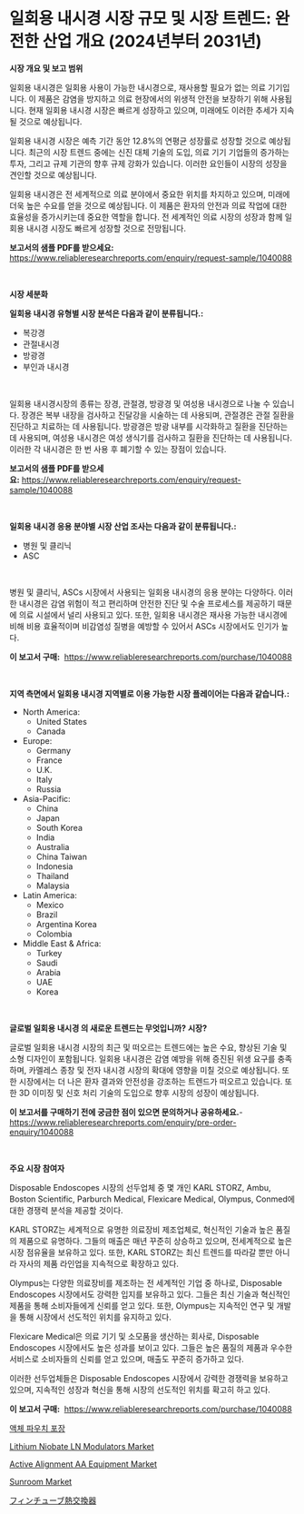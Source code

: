 <p><h1>일회용 내시경 시장 규모 및 시장 트렌드: 완전한 산업 개요 (2024년부터 2031년)</h1></p><p><strong>시장 개요 및 보고 범위</strong></p>
<p><p>일회용 내시경은 일회용 사용이 가능한 내시경으로, 재사용할 필요가 없는 의료 기기입니다. 이 제품은 감염을 방지하고 의료 현장에서의 위생적 안전을 보장하기 위해 사용됩니다. 현재 일회용 내시경 시장은 빠르게 성장하고 있으며, 미래에도 이러한 추세가 지속될 것으로 예상됩니다. </p><p>일회용 내시경 시장은 예측 기간 동안 12.8%의 연평균 성장률로 성장할 것으로 예상됩니다. 최근의 시장 트렌드 중에는 신진 대체 기술의 도입, 의료 기기 기업들의 증가하는 투자, 그리고 규제 기관의 향후 규제 강화가 있습니다. 이러한 요인들이 시장의 성장을 견인할 것으로 예상됩니다. </p><p>일회용 내시경은 전 세계적으로 의료 분야에서 중요한 위치를 차지하고 있으며, 미래에 더욱 높은 수요를 얻을 것으로 예상됩니다. 이 제품은 환자의 안전과 의료 작업에 대한 효율성을 증가시키는데 중요한 역할을 합니다. 전 세계적인 의료 시장의 성장과 함께 일회용 내시경 시장도 빠르게 성장할 것으로 전망됩니다.</p></p>
<p><strong>보고서의 샘플 PDF를 받으세요:</strong> <a href="https://www.reliableresearchreports.com/enquiry/request-sample/1040088">https://www.reliableresearchreports.com/enquiry/request-sample/1040088</a></p>
<p>&nbsp;</p>
<p><strong>시장 세분화</strong></p>
<p><strong>일회용 내시경 유형별 시장 분석은 다음과 같이 분류됩니다.:</strong></p>
<p><ul><li>복강경</li><li>관절내시경</li><li>방광경</li><li>부인과 내시경</li></ul></p>
<p>&nbsp;</p>
<p><p>일회용 내시경시장의 종류는 장경, 관절경, 방광경 및 여성용 내시경으로 나눌 수 있습니다. 장경은 복부 내장을 검사하고 진달강을 시술하는 데 사용되며, 관절경은 관절 질환을 진단하고 치료하는 데 사용됩니다. 방광경은 방광 내부를 시각화하고 질환을 진단하는 데 사용되며, 여성용 내시경은 여성 생식기를 검사하고 질환을 진단하는 데 사용됩니다. 이러한 각 내시경은 한 번 사용 후 폐기할 수 있는 장점이 있습니다.</p></p>
<p><strong>보고서의 샘플 PDF를 받으세요:</strong>&nbsp;<a href="https://www.reliableresearchreports.com/enquiry/request-sample/1040088">https://www.reliableresearchreports.com/enquiry/request-sample/1040088</a></p>
<p>&nbsp;</p>
<p><strong> 일회용 내시경 응용 분야별 시장 산업 조사는 다음과 같이 분류됩니다.:</strong></p>
<p><ul><li>병원 및 클리닉</li><li>ASC</li></ul></p>
<p>&nbsp;</p>
<p><p>병원 및 클리닉, ASCs 시장에서 사용되는 일회용 내시경의 응용 분야는 다양하다. 이러한 내시경은 감염 위험이 적고 편리하며 안전한 진단 및 수술 프로세스를 제공하기 때문에 의료 시설에서 널리 사용되고 있다. 또한, 일회용 내시경은 재사용 가능한 내시경에 비해 비용 효율적이며 비감염성 질병을 예방할 수 있어서 ASCs 시장에서도 인기가 높다.</p></p>
<p><strong>이 보고서 구매:</strong>&nbsp; <a href="https://www.reliableresearchreports.com/purchase/1040088">https://www.reliableresearchreports.com/purchase/1040088</a></p>
<p>&nbsp;</p>
<p><strong>지역 측면에서 일회용 내시경 지역별로 이용 가능한 시장 플레이어는 다음과 같습니다.:</strong></p>
<p><ul>
    <li>
        North America:
        <ul>
            <li>United States</li>
            <li>Canada</li>
        </ul>
    </li>
    <li>
        Europe:
        <ul>
            <li>Germany</li>
            <li>France</li>
            <li>U.K.</li>
            <li>Italy</li>
            <li>Russia</li>
        </ul>
    </li>
    <li>
        Asia-Pacific:
        <ul>
            <li>China</li>
            <li>Japan</li>
            <li>South Korea</li>
            <li>India</li>
            <li>Australia</li>
            <li>China Taiwan</li>
            <li>Indonesia</li>
            <li>Thailand</li>
            <li>Malaysia</li>
        </ul>
    </li>
    <li>
        Latin America:
        <ul>
            <li>Mexico</li>
            <li>Brazil</li>
            <li>Argentina Korea</li>
            <li>Colombia</li>
        </ul>
    </li>
    <li>
        Middle East & Africa:
        <ul>
            <li>Turkey</li>
            <li>Saudi</li>
            <li>Arabia</li>
            <li>UAE</li>
            <li>Korea</li>
        </ul>
    </li>
    </ul></p>
<p>&nbsp;</p>
<p><strong>글로벌 일회용 내시경 의 새로운 트렌드는 무엇입니까? 시장?</strong></p>
<p><p>글로벌 일회용 내시경 시장의 최근 및 떠오르는 트렌드에는 높은 수요, 향상된 기술 및 소형 디자인이 포함됩니다. 일회용 내시경은 감염 예방을 위해 증진된 위생 요구를 충족하며, 카멜레스 종창 및 전자 내시경 시장의 확대에 영향을 미칠 것으로 예상됩니다. 또한 시장에서는 더 나은 환자 결과와 안전성을 강조하는 트렌드가 떠오르고 있습니다. 또한 3D 이미징 및 신호 처리 기술의 도입으로 향후 시장의 성장이 예상됩니다.</p></p>
<p><strong>이 보고서를 구매하기 전에 궁금한 점이 있으면 문의하거나 공유하세요.</strong>- <a href="https://www.reliableresearchreports.com/enquiry/pre-order-enquiry/1040088">https://www.reliableresearchreports.com/enquiry/pre-order-enquiry/1040088</a></p>
<p>&nbsp;</p>
<p><strong>주요 시장 참여자</strong></p>
<p><p>Disposable Endoscopes 시장의 선두업체 중 몇 개인 KARL STORZ, Ambu, Boston Scientific, Parburch Medical, Flexicare Medical, Olympus, Conmed에 대한 경쟁력 분석을 제공할 것이다. </p><p>KARL STORZ는 세계적으로 유명한 의료장비 제조업체로, 혁신적인 기술과 높은 품질의 제품으로 유명하다. 그들의 매출은 매년 꾸준히 상승하고 있으며, 전세계적으로 높은 시장 점유율을 보유하고 있다. 또한, KARL STORZ는 최신 트렌드를 따라갈 뿐만 아니라 자사의 제품 라인업을 지속적으로 확장하고 있다.</p><p>Olympus는 다양한 의료장비를 제조하는 전 세계적인 기업 중 하나로, Disposable Endoscopes 시장에서도 강력한 입지를 보유하고 있다. 그들은 최신 기술과 혁신적인 제품을 통해 소비자들에게 신뢰를 얻고 있다. 또한, Olympus는 지속적인 연구 및 개발을 통해 시장에서 선도적인 위치를 유지하고 있다.</p><p>Flexicare Medical은 의료 기기 및 소모품을 생산하는 회사로, Disposable Endoscopes 시장에서도 높은 성과를 보이고 있다. 그들은 높은 품질의 제품과 우수한 서비스로 소비자들의 신뢰를 얻고 있으며, 매출도 꾸준히 증가하고 있다.</p><p>이러한 선두업체들은 Disposable Endoscopes 시장에서 강력한 경쟁력을 보유하고 있으며, 지속적인 성장과 혁신을 통해 시장의 선도적인 위치를 확고히 하고 있다.</p></p>
<p><strong>이 보고서 구매:</strong>&nbsp;&nbsp;<a href="https://www.reliableresearchreports.com/purchase/1040088">https://www.reliableresearchreports.com/purchase/1040088</a></p>
<p><p><a href="https://github.com/lkwggful07722/Market-Research-Report-List-1/blob/main/84332324181.md">액체 파우치 포장</a></p><p><a href="https://issuu.com/reportprime-2/docs/lithium-niobate-ln-modulators-market-size-2030.ppt">Lithium Niobate LN Modulators Market</a></p><p><a href="https://issuu.com/reportprime-2/docs/active-alignment-aa-equipment-market-size-2030.ppt">Active Alignment AA Equipment Market</a></p><p><a href="https://github.com/irfadac/Market-Research-Report-List-2/blob/main/sunroom-market.md">Sunroom Market</a></p><p><a href="https://github.com/ycmtqqhvk3273/Market-Research-Report-List-1/blob/main/44691194668.md">フィンチューブ熱交換器</a></p></p>
